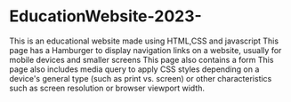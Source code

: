 # EducationWebsite-2023-
This is an educational website made using HTML,CSS and javascript
This page has a Hamburger to display navigation links on a website, usually for mobile devices and smaller screens
This page also contains a form 
This page also includes media query to apply CSS styles depending on a device's general type (such as print vs. screen) or other characteristics such as screen resolution or browser viewport width.
